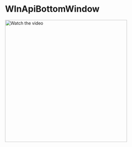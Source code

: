 # WInApiBottomWindow
 <a href="http://www.youtube.com/watch?feature=player_embedded&v=ibUD5fRylWY" target="_blank">
 <img src="http://img.youtube.com/vi/ibUD5fRylWY/mqdefault.jpg" alt="Watch the video" width="400"   />
</a>
 